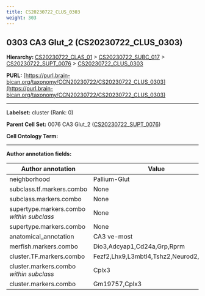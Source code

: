 ```yaml
---
title: CS20230722_CLUS_0303
weight: 303
---
```

## 0303 CA3 Glut_2 (CS20230722_CLUS_0303)
<b>Hierarchy: </b>
[CS20230722_CLAS_01](../CS20230722_CLAS_01) >
[CS20230722_SUBC_017](../CS20230722_SUBC_017) >
[CS20230722_SUPT_0076](../CS20230722_SUPT_0076) >
[CS20230722_CLUS_0303](../CS20230722_CLUS_0303)

**PURL:** [https://purl.brain-bican.org/taxonomy/CCN20230722/CS20230722_CLUS_0303](https://purl.brain-bican.org/taxonomy/CCN20230722/CS20230722_CLUS_0303)

---


**Labelset:** cluster (Rank: 0)

**Parent Cell Set:** 0076 CA3 Glut_2 ([CS20230722_SUPT_0076](../CS20230722_SUPT_0076))



**Cell Ontology Term:** 

[MARKER GENES.]: #


---

[TRANSFERRED ANNOTATIONS.]: #


[AUTHOR ANNOTATION FIELDS.]: #


**Author annotation fields:**

| Author annotation | Value |
|-------------------|-------|
|neighborhood|Pallium-Glut|
|subclass.tf.markers.combo|None|
|subclass.markers.combo|None|
|supertype.markers.combo _within subclass_|None|
|supertype.markers.combo|None|
|anatomical_annotation|CA3 ve-most|
|merfish.markers.combo|Dio3,Adcyap1,Cd24a,Grp,Rprm|
|cluster.TF.markers.combo|Fezf2,Lhx9,L3mbtl4,Tshz2,Neurod2,Bcl11a|
|cluster.markers.combo _within subclass_|Cplx3|
|cluster.markers.combo|Gm19757,Cplx3|
